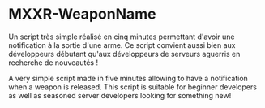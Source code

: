 # MXXR-WeaponName
Un script très simple réalisé en cinq minutes permettant d'avoir une notification à la sortie d'une arme.
Ce script convient aussi bien aux développeurs débutant qu'aux développeurs de serveurs aguerris en recherche de nouveautés !

A very simple script made in five minutes allowing to have a notification when a weapon is released. This script is suitable for beginner developers as well as seasoned server developers looking for something new!
